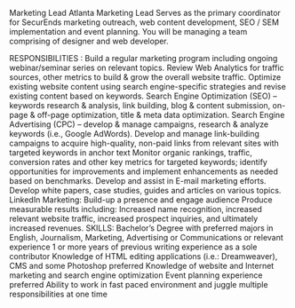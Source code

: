 Marketing Lead
Atlanta
Marketing Lead
Serves as the primary coordinator for SecurEnds marketing outreach, web content development, SEO / SEM implementation and event planning. You will be managing a team comprising of designer and web developer.

RESPONSIBILITIES :
Build a regular marketing program including ongoing webinar/seminar series on relevant topics.
Review Web Analytics for traffic sources, other metrics to build & grow the overall website traffic.
Optimize existing website content using search engine-specific strategies and revise existing content based on keywords.
Search Engine Optimization (SEO) – keywords research & analysis, link building, blog & content submission, on-page & off-page optimization, title & meta data optimization.
Search Engine Advertising (CPC) – develop & manage campaigns, research & analyze keywords (i.e., Google AdWords).
Develop and manage link-building campaigns to acquire high-quality, non-paid links from relevant sites with targeted keywords in anchor text
Monitor organic rankings, traffic, conversion rates and other key metrics for targeted keywords; identify opportunities for improvements and implement enhancements as needed based on benchmarks.
Develop and assist in E-mail marketing efforts.
Develop white papers, case studies, guides and articles on various topics.
LinkedIn Marketing: Build-up a presence and engage audience
Produce measurable results including: Increased name recognition, increased relevant website traffic, increased prospect inquiries, and ultimately increased revenues.
SKILLS:
Bachelor’s Degree with preferred majors in English, Journalism, Marketing, Advertising or Communications or relevant experience
1 or more years of previous writing experience as a sole contributor
Knowledge of HTML editing applications (i.e.: Dreamweaver), CMS and some Photoshop preferred
Knowledge of website and Internet marketing and search engine optimization
Event planning experience preferred
Ability to work in fast paced environment and juggle multiple responsibilities at one time
